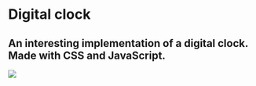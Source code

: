 # Digital clock
## An interesting implementation of a digital clock. Made with CSS and JavaScript.

![](assets/image.png)
